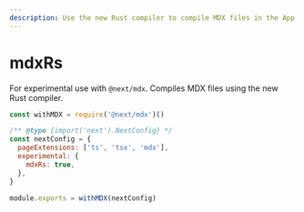 ```yaml
---
description: Use the new Rust compiler to compile MDX files in the App Router.
---
```


# mdxRs

For experimental use with `@next/mdx`. Compiles MDX files using the new Rust compiler.

```js
const withMDX = require('@next/mdx')()

/** @type {import('next').NextConfig} */
const nextConfig = {
  pageExtensions: ['ts', 'tsx', 'mdx'],
  experimental: {
    mdxRs: true,
  },
}

module.exports = withMDX(nextConfig)
```
